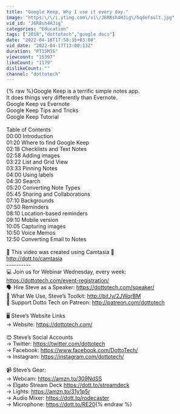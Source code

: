 ```yaml
---
title: "Google Keep, Why I use it every day."
image: "https:\/\/i.ytimg.com\/vi\/J6R8sh4HJig\/hqdefault.jpg"
vid_id: "J6R8sh4HJig"
categories: "Education"
tags: ["2018","dottotech","google docs"]
date: "2022-04-18T17:58:35+03:00"
vid_date: "2022-04-17T13:00:13Z"
duration: "PT15M3S"
viewcount: "15397"
likeCount: "1179"
dislikeCount: ""
channel: "dottotech"
---
```

{% raw %}Google Keep is a terrific simple notes app. <br />It does things very differently than Evernote.<br />Google Keep vs Evernote<br />Google Keep Tips and Tricks<br />Google Keep Tutorial<br /><br />Table of Contents<br />00:00 Introduction<br />01:20 Where to find Google Keep<br />02:18 Checklists and Text Notes<br />02:58 Adding images<br />03:22 List and Grid View<br />03:33 Pinning Notes<br />04:00 Using labels<br />04:30 Search<br />05:20 Converting Note Types<br />05:45 Sharing and Collaborations<br />07:10 Backgrounds<br />07:50 Reminders<br />08:10 Location-based reminders<br />09:10 Mobile version<br />10:05 Capturing images<br />10:50 Voice Memos<br />12:50 Converting Email to Notes<br /><br />🎥 This video was created using Camtasia 🎥<br /><a rel="nofollow" target="blank" href="http://dott.to/camtasia">http://dott.to/camtasia</a><br />----------<br />💻  Join us for Webinar Wednesday, every week: <br /><a rel="nofollow" target="blank" href="https://dottotech.com/event-registration/">https://dottotech.com/event-registration/</a><br />🗣  Hire Steve as a Speaker: <a rel="nofollow" target="blank" href="https://dottotech.com/speaker/">https://dottotech.com/speaker/</a><br />🧰  What We Use, Steve’s Toolkit: <a rel="nofollow" target="blank" href="http://bit.ly/2JWqrBM">http://bit.ly/2JWqrBM</a><br />🥰 Support Dotto Tech on Patreon: <a rel="nofollow" target="blank" href="http://patreon.com/dottotech">http://patreon.com/dottotech</a><br /><br />🖥  Steve’s Website Links<br />→ Website: <a rel="nofollow" target="blank" href="https://dottotech.com/">https://dottotech.com/</a><br /><br />😊  Steve’s Social Accounts<br />→ Twitter: <a rel="nofollow" target="blank" href="https://twitter.com/dottotech">https://twitter.com/dottotech</a><br />→ Facebook: <a rel="nofollow" target="blank" href="https://www.facebook.com/DottoTech/">https://www.facebook.com/DottoTech/</a><br />→ Instagram: <a rel="nofollow" target="blank" href="https://instagram.com/dottotech/">https://instagram.com/dottotech/</a><br /><br />📹  Steve’s Gear: <br />→ Webcam: <a rel="nofollow" target="blank" href="https://amzn.to/309NdSS">https://amzn.to/309NdSS</a><br />→ Elgato Stream Deck  <a rel="nofollow" target="blank" href="https://dott.to/streamdeck">https://dott.to/streamdeck</a><br />→ Lights: <a rel="nofollow" target="blank" href="https://amzn.to/31y1p5r">https://amzn.to/31y1p5r</a><br />→ Audio Mixer: <a rel="nofollow" target="blank" href="https://dott.to/rodecaster">https://dott.to/rodecaster</a><br />→ Microphone: <a rel="nofollow" target="blank" href="https://dott.to/RE20">https://dott.to/RE20</a>{% endraw %}
